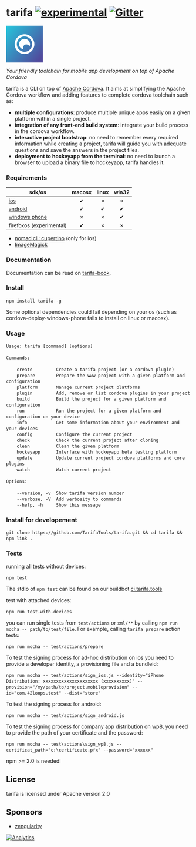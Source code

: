 tarifa [![experimental](http://badges.github.io/stability-badges/dist/experimental.svg)](http://github.com/hughsk/stability-badges) [![Gitter](https://badges.gitter.im/Join%20Chat.svg)](https://gitter.im/TarifaTools/tarifa)
======

<a href="http://tarifa.tools">
    <img src="./template/assets/logo.png" width="100px" align="center" alt="tarifa logo" />
</a>

*Your friendly toolchain for mobile app development on top of Apache Cordova*

tarifa is a CLI on top of [Apache Cordova](http://cordova.apache.org/).
It aims at simplifying the Apache Cordova workflow and adding features to complete cordova toolchain such as:

* **multiple configurations**: produce multiple unique apps easily on a given platform within a single project.
* **integration of any front-end build system**: integrate your build process in the cordova workflow.
* **interactive project bootstrap**: no need to remember every required information while creating a project, tarifa will guide you
with adequate questions and save the answers in the project files.
* **deployment to hockeyapp from the terminal**: no need to launch a browser to upload a binary file to hockeyapp, tarifa handles it.

### Requirements

| sdk/os                                     | macosx | linux | win32 |
| -------------------------------------------|:------:|:-----:|:-----:|
| [ios](http://developer.apple.com/)         | ✔      | ✗     | ✗     |
| [android](http://developer.android.com/)   | ✔      | ✔     | ✔     |
| [windows phone](http://msdn.microsoft.com/en-us/library/windows/apps/ff630878) | ✗      | ✗     | ✔     |
| firefoxos (experimental) |  ✔      | ✗     | ✗     |

* [nomad cli: cupertino](https://github.com/nomad/cupertino) (only for ios)
* [ImageMagick](http://www.imagemagick.org/)

### Documentation

Documentation can be read on [tarifa-book](https://www.gitbook.io/content/book/42loops/tarifa/index.html).

### Install

```
npm install tarifa -g
```

Some optional dependencies could fail depending on your os
(such as cordova-deploy-windows-phone fails to install on linux or macosx).

### Usage

```
Usage: tarifa [command] [options]

Commands:

    create         Create a tarifa project (or a cordova plugin)
    prepare        Prepare the www project with a given platform and configuration
    platform       Manage current project platforms
    plugin         Add, remove or list cordova plugins in your project
    build          Build the project for a given platform and configuration
    run            Run the project for a given platform and configuration on your device
    info           Get some information about your environment and your devices
    config         Configure the current project
    check          Check the current project after cloning
    clean          Clean the given platform
    hockeyapp      Interface with hockeyapp beta testing platform
    update         Update current project cordova platforms and core plugins
    watch          Watch current project

Options:

    --version, -v  Show tarifa version number
    --verbose, -V  Add verbosity to commands
    --help, -h     Show this message
```

### Install for developement

```
git clone https://github.com/TarifaTools/tarifa.git && cd tarifa && npm link .
```

### Tests

running all tests without devices:

```
npm test
```

The stdio of `npm test` can be found on our buildbot [ci.tarifa.tools](http://ci.tarifa.tools/)

test with attached devices:

```
npm run test-with-devices
```

you can run single tests from `test/actions` or `xml/**` by calling `npm run mocha -- path/to/test/file`.
For example, calling `tarifa prepare` action tests:

```
npm run mocha -- test/actions/prepare
```

To test the signing process for ad-hoc distribution on ios you need to provide a developer identity, a provisioning file and a bundleid:

```
npm run mocha -- test/actions/sign_ios.js --identity="iPhone Distribution: xxxxxxxxxxxxxxxxxxxxx (xxxxxxxxxx)" --provision="/my/path/to/project.mobileprovision" --id="com.42loops.test" --dist="store"
```

To test the signing process for android:

```
npm run mocha -- test/actions/sign_android.js
```

To test the signing process for company app distribution on wp8, you need to provide the path of your certificate and the password:

```
npm run mocha -- test\actions\sign_wp8.js --certificat_path="c:\certificate.pfx" --password="xxxxxx"
```

npm >= 2.0 is needed!

## License

tarifa is licensed under Apache version 2.0

## Sponsors

* [zengularity](http://zengularity.com)

[![Analytics](https://ga-beacon.appspot.com/UA-35740178-1/tarifa/readme?pixel)](https://github.com/igrigorik/ga-beacon)
